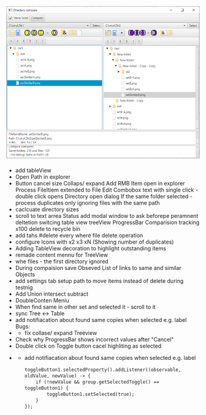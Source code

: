 
![img_1.png](img_1.png)
- 

- add tableView
- Open Path in explorer
- Button cancel size
Collaps/ expand
Add RMB Item open in explorer
Process FileItiem extended to File
Edit Combobox text with single click - double click opens Directory open dialog
If the same folder selected - process duplicates only ignoring files with the same path
- caclcuate directory sizes
- scroll to text arrea Status 
add modal window to ask beforepe peramnent deltetion
switcing table view treeView
ProgressBar Comparision tracking x100
delete to recycle bin
- add tahs #delete every where file delete operation
- configure Icons with x2 x3 xN (Showing number of duplicates)
- Adding TableView decoration to highlight outstanding items
- remade content mennu for TreeView
- whe files - the first directory ignored
- During compaision save Obseved List of links to same and similar Objects
- add settings tab setup path to move items instead of delete during testnig
- Add Union intersect subtract 
- DoubleConten Meniu
- When find same in other set and selected it - scroll to it 
- sync Tree <-> Table
- add notifiacation about found same copies when selected e.g. label
Bugs:
- - fix collase/ expand Treeview
- Check why ProgressBar shows incorrect values after "Cancel"
- Double click on Toggle button cacel highliting as selected
- - add notifiacation about found same copies when selected e.g. label

        toggleButton1.selectedProperty().addListener((observable, oldValue, newValue) -> {
            if (!newValue && group.getSelectedToggle() == toggleButton1) {
                toggleButton1.setSelected(true);
            }
        });


